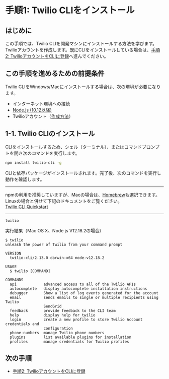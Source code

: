 #  手順1: Twilio CLIをインストール
## はじめに
この手順では、Twilio CLIを開発マシンにインストールする方法を学びます。Twilioアカウントを作成します。既にCLIをインストールしている場合は、[手順2: TwilioアカウントをCLIに登録]()へ進んでください。

## この手順を進めるための前提条件
Twilio CLIをWindows/Macにインストールする場合は、次の環境が必要になります。

- インターネット環境への接続
- [Node.js (10.12以降)](https://nodejs.org/ja/)
- Twilioアカウント（[作成方法](https://www.twilio.com/blog/how-to-create-twilio-account-jp)）

## 1-1. Twilio CLIのインストール

CLIをインストールするため、シェル（ターミナル）、またはコマンドプロンプトを開き次のコマンドを実行します。

```bash
npm install twilio-cli -g
```

CLIと依存パッケージがインストールされます。完了後、次のコマンドを実行し動作を確認します。

----
npmの利用を推奨していますが、Macの場合は、[Homebrew](https://brew.sh/)も選択できます。Linuxの場合と併せて下記のドキュメントをご覧ください。  
[Twilio CLI Quickstart](https://jp.twilio.com/docs/twilio-cli/quickstart)

----


```
twilio
```
実行結果（Mac OS X、Node.js V12.18.2の場合）
```
$ twilio
unleash the power of Twilio from your command prompt

VERSION
  twilio-cli/2.13.0 darwin-x64 node-v12.18.2

USAGE
  $ twilio [COMMAND]

COMMANDS
  api            advanced access to all of the Twilio APIs
  autocomplete   display autocomplete installation instructions
  debugger       Show a list of log events generated for the account
  email          sends emails to single or multiple recipients using Twilio
                 SendGrid
  feedback       provide feedback to the CLI team
  help           display help for twilio
  login          create a new profile to store Twilio Account credentials and
                 configuration
  phone-numbers  manage Twilio phone numbers
  plugins        list available plugins for installation
  profiles       manage credentials for Twilio profiles
```

## 次の手順
- [手順2: TwilioアカウントをCLIに登録](02-Create-Twilio-Profile.md)
